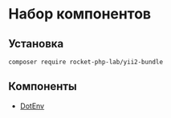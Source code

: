 # Набор компонентов

## Установка

    composer require rocket-php-lab/yii2-bundle

## Компоненты

* [DotEnv](docs/dot-env/README.md)
